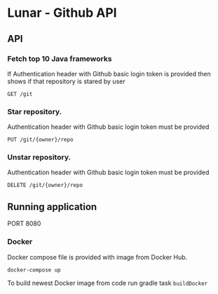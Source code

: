# Lunar - Github API 

## API
### Fetch top 10 Java frameworks
If Authentication header with Github basic login token is provided then shows if that repository is stared by user
```
GET /git
```

### Star repository. 
Authentication header with Github basic login token must be provided
```
PUT /git/{owner}/repo
```

### Unstar repository. 
Authentication header with Github basic login token must be provided

```
DELETE /git/{owner}/repo
```

## Running application
PORT 8080

### Docker
Docker compose file is provided with image from Docker Hub. 
```
docker-compose up
```
To build newest Docker image from code run gradle task `buildDocker`
